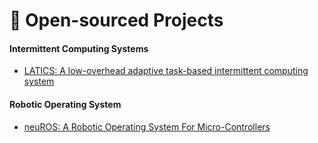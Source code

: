 # 📝 Open-sourced Projects
#### Intermittent Computing Systems
- [LATICS: A low-overhead adaptive task-based intermittent computing system]()

#### Robotic Operating System
- [neuROS: A Robotic Operating System For Micro-Controllers]()